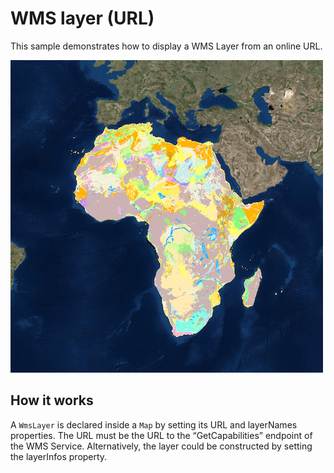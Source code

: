 # WMS layer (URL)

This sample demonstrates how to display a WMS Layer from an online URL.

![](screenshot.png)

## How it works

A `WmsLayer` is declared inside a `Map` by setting its URL and
layerNames properties. The URL must be the URL to the “GetCapabilities”
endpoint of the WMS Service. Alternatively, the layer could be
constructed by setting the layerInfos property.
